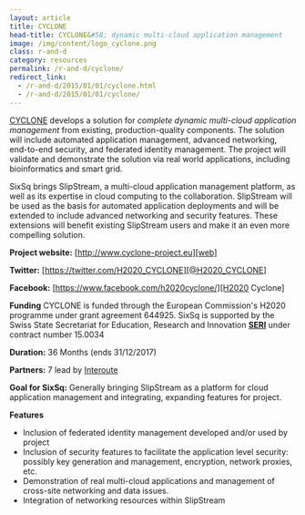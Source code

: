 ```yaml
---
layout: article
title: CYCLONE
head-title: CYCLONE&#58; dynamic multi-cloud application management
image: /img/content/logo_cyclone.png
class: r-and-d
category: resources
permalink: /r-and-d/cyclone/
redirect_link:
  - /r-and-d/2015/01/01/cyclone.html
  - /r-and-d/2015/01/01/cyclone/
---
```


[CYCLONE][web] develops a solution for *complete dynamic multi-cloud
application management* from existing, production-quality components.
The solution will include automated application management, advanced
networking, end-to-end security, and federated identity management.
The project will validate and demonstrate the solution via real world
applications, including bioinformatics and smart grid.

SixSq brings SlipStream, a multi-cloud application management
platform, as well as its expertise in cloud computing to the
collaboration.  SlipStream will be used as the basis for automated
application deployments and will be extended to include advanced
networking and security features.  These extensions will benefit
existing SlipStream users and make it an even more compelling
solution. 

**Project website:** [http://www.cyclone-project.eu][web]

**Twitter:** [https://twitter.com/H2020_CYCLONE][@H2020_CYCLONE]

**Facebook:** [https://www.facebook.com/h2020cyclone/][H2020 Cyclone]

**Funding** CYCLONE is funded through the European Commission's H2020
  programme under grant agreement 644925. SixSq is supported by the Swiss State Secretariat for Education, Research and Innovation **[SERI][seri]** under contract number 15.0034

**Duration:** 36 Months (ends 31/12/2017) 

**Partners:** 7 lead by [Interoute][interoute] 

**Goal for SixSq:** Generally bringing SlipStream as a platform for
  cloud application management and integrating, expanding features for
  project.

**Features** 

 * Inclusion of federated identity management developed and/or used by project
 * Inclusion of security features to facilitate the application level security: possibly key generation and  management, encryption, network proxies, etc.
 * Demonstration of real multi-cloud applications and management of cross-site networking and data issues.
 * Integration of networking resources within SlipStream


[web]: http://www.cyclone-project.eu
[interoute]: http://interoute.com
[seri]: https://www.sbfi.admin.ch/sbfi/en/home.html
[@H2020_CYCLONE]: https://twitter.com/H2020_CYCLONE
[H2020 Cyclone]: https://www.facebook.com/h2020cyclone/